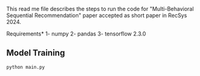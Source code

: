 This read me file describes the steps to run the code for "Multi-Behavioral Sequential Recommendation" paper accepted as short paper in RecSys 2024.

Requirements*
1- numpy
2- pandas
3- tensorflow 2.3.0 


## Model Training

```
python main.py
```
